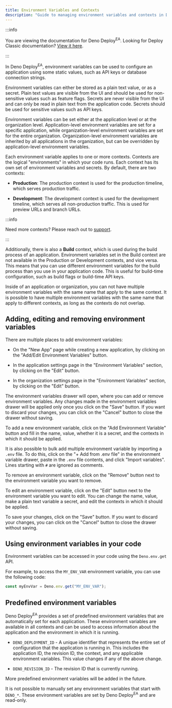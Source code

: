 ```yaml
---
title: Environment Variables and Contexts
description: "Guide to managing environment variables and contexts in Deno DeployEA, including variable types, creation, editing, and accessing them in your code."
---
```


:::info

You are viewing the documentation for Deno Deploy<sup>EA</sup>. Looking for
Deploy Classic documentation? [View it here](/deploy/).

:::

In Deno Deploy<sup>EA</sup>, environment variables can be used to configure an
application using some static values, such as API keys or database connection
strings.

Environment variables can either be stored as a plain text value, or as a
secret. Plain text values are visible from the UI and should be used for
non-sensitive values such as feature flags. Secrets are never visible from the
UI and can only be read in plain text from the application code. Secrets should
be used for sensitive values such as API keys.

Environment variables can be set either at the application level or at the
organization level. Application-level environment variables are set for a
specific application, while organization-level environment variables are set for
the entire organization. Organization-level environment variables are inherited
by all applications in the organization, but can be overridden by
application-level environment variables.

Each environment variable applies to one or more contexts. Contexts are the
logical "environments" in which your code runs. Each context has its own set of
environment variables and secrets. By default, there are two contexts:

- **Production**: The production context is used for the production timeline,
  which serves production traffic.

- **Development**: The development context is used for the development timeline,
  which serves all non-production traffic. This is used for preview URLs and
  branch URLs.

:::info

Need more contexts? Please reach out to [support](../support).

:::

Additionally, there is also a **Build** context, which is used during the build
process of an application. Environment variables set in the Build context are
not available in the Production or Development contexts, and vice versa. This
means that you can use different environment variables for the build process
than you use in your application code. This is useful for build-time
configuration, such as build flags or build-time API keys.

Inside of an application or organization, you can not have multiple environment
variables with the same name that apply to the same context. It is possible to
have multiple environment variables with the same name that apply to different
contexts, as long as the contexts do not overlap.

## Adding, editing and removing environment variables

There are multiple places to add environment variables:

- On the "New App" page while creating a new application, by clicking on the
  "Add/Edit Environment Variables" button.

- In the application settings page in the "Environment Variables" section, by
  clicking on the "Edit" button.

- In the organization settings page in the "Environment Variables" section, by
  clicking on the "Edit" button.

The environment variables drawer will open, where you can add or remove
environment variables. Any changes made in the environment variables drawer will
be applied only once you click on the "Save" button. If you want to discard your
changes, you can click on the "Cancel" button to close the drawer without
saving.

To add a new environment variable, click on the "Add Environment Variable"
button and fill in the name, value, whether it is a secret, and the contexts in
which it should be applied.

It is also possible to bulk add multiple environment variable by importing a
`.env` file. To do this, click on the "+ Add from .env file" in the environment
variable drawer, paste in the `.env` file contents, and click "Import
variables". Lines starting with `#` are ignored as comments.

To remove an environment variable, click on the "Remove" button next to the
environment variable you want to remove.

To edit an environment variable, click on the "Edit" button next to the
environment variable you want to edit. You can change the name, value, make a
plain text variable a secret, and edit the contexts in which it should be
applied.

To save your changes, click on the "Save" button. If you want to discard your
changes, you can click on the "Cancel" button to close the drawer without
saving.

## Using environment variables in your code

Environment variables can be accessed in your code using the `Deno.env.get` API.

For example, to access the `MY_ENV_VAR` environment variable, you can use the
following code:

```ts
const myEnvVar = Deno.env.get("MY_ENV_VAR");
```

## Predefined environment variables

Deno Deploy<sup>EA</sup> provides a set of predefined environment variables that
are automatically set for each application. These environment variables are
available in all contexts and can be used to access information about the
application and the environment in which it is running.

- `DENO_DEPLOYMENT_ID` - A unique identifier that represents the entire set of
  configuration that the application is running in. This includes the
  application ID, the revision ID, the context, and any applicable environment
  variables. This value changes if any of the above change.

- `DENO_REVISION_ID` - The revision ID that is currently running.

More predefined environment variables will be added in the future.

It is not possible to manually set any environment variables that start with
`DENO_*`. These environment variables are set by Deno Deploy<sup>EA</sup> and
are read-only.
